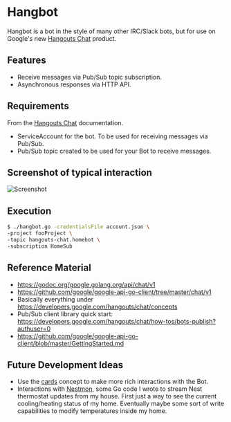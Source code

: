 # Hangbot

Hangbot is a bot in the style of many other IRC/Slack bots, but for use on Google's new [Hangouts Chat](https://gsuite.google.com/products/chat/) product.

## Features

*  Receive messages via Pub/Sub topic subscription.
*  Asynchronous responses via HTTP API.

## Requirements

From the [Hangouts Chat](https://developers.google.com/hangouts/chat/) documentation.

*  ServiceAccount for the bot. To be used for receiving messages via Pub/Sub.
*  Pub/Sub topic created to be used for your Bot to receive messages.

## Screenshot of typical interaction

![Screenshot](https://github.com/jforman/hangbot/blob/master/hangouts-chat-screenshot.png)

## Execution

```bash
$ ./hangbot.go -credentialsFile account.json \
-project fooProject \
-topic hangouts-chat.homebot \
-subscription HomeSub
```

## Reference Material

*  https://godoc.org/google.golang.org/api/chat/v1
*  https://github.com/google/google-api-go-client/tree/master/chat/v1
*  Basically everything under https://developers.google.com/hangouts/chat/concepts
*  Pub/Sub client library quick start: https://developers.google.com/hangouts/chat/how-tos/bots-publish?authuser=0
*  https://github.com/google/google-api-go-client/blob/master/GettingStarted.md

## Future Development Ideas

* Use the [cards](https://developers.google.com/hangouts/chat/concepts/cards) concept to make more rich interactions with the Bot.
* Interactions with [Nestmon](https://github.com/jforman/nestmon), some Go code I wrote to stream Nest thermostat updates from my house. First just a way to see the current cooling/heating status of my home. Eventually maybe some sort of write capabilities to modify temperatures inside my home.
